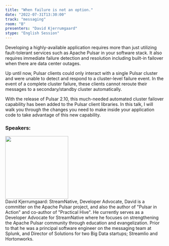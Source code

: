 ```yaml
---
title: "When failure is not an option."
date: "2022-07-31T13:30:00"
track: "messaging"
room: "B"
presenters: "David Kjerrumgaard"
stype: "English Session"
---
```

Developing a highly-available application requires more than just utilizing fault-tolerant services such as Apache Pulsar in your software stack. It also requires immediate failure detection and resolution including built-in failover when there are data center outages.

Up until now, Pulsar clients could only interact with a single Pulsar cluster and were unable to detect and respond to a cluster-level failure event. In the event of a complete cluster failure, these clients cannot reroute their messages to a secondary/standby cluster automatically.

With the release of Pulsar 2.10, this much-needed automated cluster failover capability has been added to the Pulsar client libraries. In this talk, I will walk you through the changes you need to make inside your application code to take advantage of this new capability.
 ### Speakers: 
 <img src="images/speaker/1019.png" width="200" /><br>David Kjerrumgaard: StreamNative, Developer Advocate, David is a committer on the Apache Pulsar project, and also the author of "Pulsar in Action" and co-author of "Practical Hive". He currently serves as a Developer Advocate for StreamNative where he focuses on strengthening the Apache Pulsar community through education and evangelization. Prior to that he was a principal software engineer on the messaging team at Splunk, and Director of Solutions for two Big Data startups; Streamlio and Hortonworks.

 